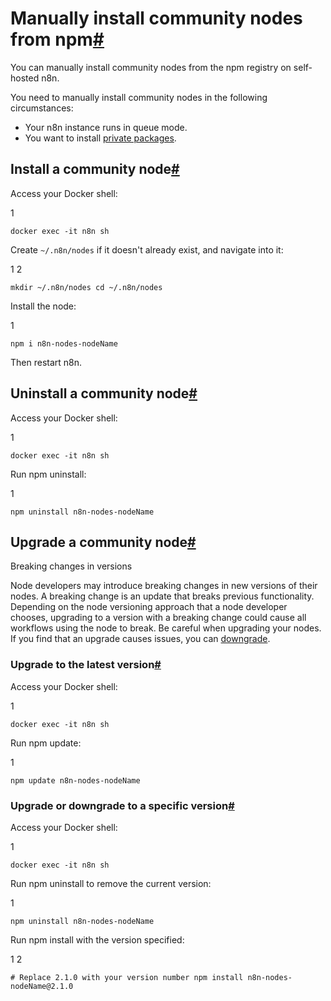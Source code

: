 [](https://github.com/n8n-io/n8n-docs/edit/main/docs/integrations/community-nodes/installation/manual-install.md "Edit this page")

# Manually install community nodes from npm[#](#manually-install-community-nodes-from-npm "Permanent link")

You can manually install community nodes from the npm registry on self-hosted n8n.

You need to manually install community nodes in the following circumstances:

*   Your n8n instance runs in queue mode.
*   You want to install [private packages](https://docs.npmjs.com/creating-and-publishing-private-packages).

## Install a community node[#](#install-a-community-node "Permanent link")

Access your Docker shell:

1

`docker exec -it n8n sh`

Create `~/.n8n/nodes` if it doesn't already exist, and navigate into it:

1
2

`mkdir ~/.n8n/nodes cd ~/.n8n/nodes`

Install the node:

1

`npm i n8n-nodes-nodeName`

Then restart n8n.

## Uninstall a community node[#](#uninstall-a-community-node "Permanent link")

Access your Docker shell:

1

`docker exec -it n8n sh`

Run npm uninstall:

1

`npm uninstall n8n-nodes-nodeName`

## Upgrade a community node[#](#upgrade-a-community-node "Permanent link")

Breaking changes in versions

Node developers may introduce breaking changes in new versions of their nodes. A breaking change is an update that breaks previous functionality. Depending on the node versioning approach that a node developer chooses, upgrading to a version with a breaking change could cause all workflows using the node to break. Be careful when upgrading your nodes. If you find that an upgrade causes issues, you can [downgrade](#upgrade-or-downgrade-to-a-specific-version).

### Upgrade to the latest version[#](#upgrade-to-the-latest-version "Permanent link")

Access your Docker shell:

1

`docker exec -it n8n sh`

Run npm update:

1

`npm update n8n-nodes-nodeName`

### Upgrade or downgrade to a specific version[#](#upgrade-or-downgrade-to-a-specific-version "Permanent link")

Access your Docker shell:

1

`docker exec -it n8n sh`

Run npm uninstall to remove the current version:

1

`npm uninstall n8n-nodes-nodeName`

Run npm install with the version specified:

1
2

`# Replace 2.1.0 with your version number npm install n8n-nodes-nodeName@2.1.0`